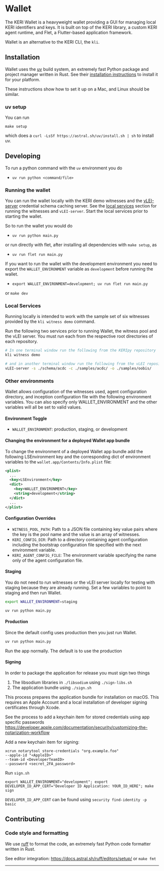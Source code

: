 # Wallet

The KERI Wallet is a heavyweight wallet providing a GUI for managing local KERI identifiers and keys. It is built on top of the KERI library, a custom KERI agent runtime, and Flet, a Flutter-based application framework.

Wallet is an alternative to the KERI CLI, the `kli`.

## Installation

Wallet uses the [uv][UV] build system, an extremely fast Python package and project manager written in Rust. See their [installation instructions][UV_INSTALL] to install it for your platform. 

These instructions show how to set it up on a Mac, and Linux should be similar.

### uv setup

You can run 

`make setup`

which does a `curl -LsSf https://astral.sh/uv/install.sh | sh` to install uv.

## Developing

To run a python command with the `uv` environment you do

- `uv run python <command/file>`

### Running the wallet

You can run the wallet locally with the KERI demo witnesses and the [vLEI-server][VLEI_SERVER] credential schema caching server.
See the [local services](#local-services) section for running the witnesses and `vLEI-server`. Start the local services prior to starting the wallet.

So to run the wallet you would do

- `uv run python main.py`

or run directly with flet, after installing all dependencies with `make setup`, as 

- `uv run flet run main.py`

If you want to run the wallet with the development environment you need to export the `WALLET_ENVIRONMENT` variable as `development` before running the wallet.

- `export WALLET_ENVIRONMENT=development; uv run flet run main.py` 

or `make dev`

### <a name="local-services"></a> Local Services

Running locally is intended to work with the sample set of six witnesses provided by the `kli witness demo` command.

Run the following two services prior to running Wallet, the witness pool and the vLEI server. You must run each from the respective root directories of each repository.

```bash
# In one terminal window run the following from the KERIpy repository
kli witness demo

# and in another terminal window run the following from the vLEI repository
vLEI-server -s ./schema/acdc -c ./samples/acdc/ -o ./samples/oobis/
```

### Other environments

Wallet allows configuration of the witnesses used, agent configuration directory, and inception
configuration file with the following environment variables. You can also specify only
WALLET_ENVIRONMENT and the other  variables will all be set to valid values.

#### Environment Toggle
- `WALLET_ENVIRONMENT`: production, staging, or development

#### Changing the environment for a deployed Wallet app bundle

To change the environment of a deployed Wallet app bundle add the following LSEnvironment key and the corresponding dict of environment variables to the `wallet.app/Contents/Info.plist` file:
```xml
<plist>
  ...
  <key>LSEnvironment</key>
  <dict>
    <key>WALLET_ENVIRONMENT</key>
    <string>development</string>
  </dict>
  ...
</plist>
```

#### Configuration Overrides

- `WITNESS_POOL_PATH`: Path to a JSON file containing key value pairs where the key is the
  pool name and the value is an array of witnesses.
- `KERI_CONFIG_DIR`: Path to a directory containing agent configuration including the
  bootstrap configuration file specified with the next environment variable.
- `KERI_AGENT_CONFIG_FILE`: The environment variable specifying the name only of the
  agent configuration file.

#### Staging

You do not need to run witnesses or the vLEI server locally for testing with staging because they are already running. Set a few variables to point to staging and then run Wallet.

```bash
export WALLET_ENVIRONMENT=staging

uv run python main.py
```

#### Production

Since the default config uses production then you just run Wallet.

```bash
uv run python main.py
```

Run the app normally. The default is to use the production


#### Signing

In order to package the application for release you must sign two things

1. The libsodium libraries in `./libsodium` using `./sign-libs.sh`
2. The application bundle using `./sign.sh`

This process prepares the application bundle for installation on macOS. This requires an Apple Account and a local installation of developer signing certificates through Xcode.

See the process to add a keychain item for stored credentials using app specific passwords https://developer.apple.com/documentation/security/customizing-the-notarization-workflow

Add a new keychain item for signing:

```
xcrun notarytool store-credentials "org.example.foo"
--apple-id "<AppleID>"
--team-id <DeveloperTeamID>
--password <secret_2FA_password>
```

Run `sign.sh`

```
export WALLET_ENVIRONMENT="development"; export DEVELOPER_ID_APP_CERT="Developer ID Application: YOUR_ID_HERE"; make sign
```

`DEVELOPER_ID_APP_CERT` can be found using `security find-identity -p basic`

## Contributing

### Code style and formatting

We use [ruff][RUFF] to format the code, an extremely fast Python code formatter written in Rust.

See editor integration: https://docs.astral.sh/ruff/editors/setup/ or `make fmt`




---

[RUFF]: https://github.com/astral-sh/ruff
[UV]: https://docs.astral.sh/uv/
[UV_INSTALL]: https://docs.astral.sh/uv/getting-started/installation/
[VLEI_SERVER]: https://github.com/WebOfTrust/vLEI